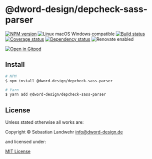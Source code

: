 <!-- TITLE/ -->
# @dword-design/depcheck-sass-parser
<!-- /TITLE -->

<!-- BADGES/ -->
[![NPM version](https://img.shields.io/npm/v/@dword-design/depcheck-sass-parser.svg)](https://npmjs.org/package/@dword-design/depcheck-sass-parser)
![Linux macOS Windows compatible](https://img.shields.io/badge/os-linux%20%7C%C2%A0macos%20%7C%C2%A0windows-blue)
[![Build status](https://img.shields.io/github/workflow/status/dword-design/depcheck-sass-parser/build)](https://github.com/dword-design/depcheck-sass-parser/actions)
[![Coverage status](https://img.shields.io/coveralls/dword-design/depcheck-sass-parser)](https://coveralls.io/github/dword-design/depcheck-sass-parser)
[![Dependency status](https://img.shields.io/david/dword-design/depcheck-sass-parser)](https://david-dm.org/dword-design/depcheck-sass-parser)
![Renovate enabled](https://img.shields.io/badge/renovate-enabled-brightgreen)

[![Open in Gitpod](https://gitpod.io/button/open-in-gitpod.svg)](https://gitpod.io/#https://github.com/dword-design/depcheck-sass-parser)
<!-- /BADGES -->

<!-- DESCRIPTION/ -->

<!-- /DESCRIPTION -->

<!-- INSTALL/ -->
## Install

```bash
# NPM
$ npm install @dword-design/depcheck-sass-parser

# Yarn
$ yarn add @dword-design/depcheck-sass-parser
```
<!-- /INSTALL -->

<!-- LICENSE/ -->
## License

Unless stated otherwise all works are:

Copyright &copy; Sebastian Landwehr <info@dword-design.de>

and licensed under:

[MIT License](https://opensource.org/licenses/MIT)
<!-- /LICENSE -->

